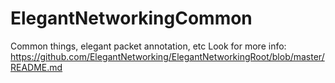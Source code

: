 # ElegantNetworkingCommon
Common things, elegant packet annotation, etc
Look for more info: https://github.com/ElegantNetworking/ElegantNetworkingRoot/blob/master/README.md
